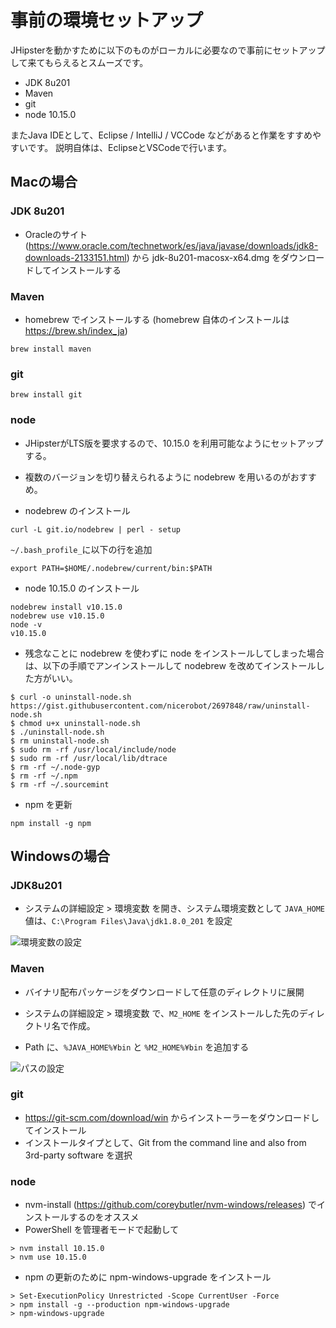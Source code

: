 # 事前の環境セットアップ
JHipsterを動かすために以下のものがローカルに必要なので事前にセットアップして来てもらえるとスムーズです。
 - JDK 8u201
 - Maven
 - git
 - node 10.15.0

またJava IDEとして、Eclipse / IntelliJ / VCCode などがあると作業をすすめやすいです。
説明自体は、EclipseとVSCodeで行います。

## Macの場合
### JDK 8u201
 - Oracleのサイト (https://www.oracle.com/technetwork/es/java/javase/downloads/jdk8-downloads-2133151.html) から jdk-8u201-macosx-x64.dmg をダウンロードしてインストールする

### Maven
 - homebrew でインストールする (homebrew 自体のインストールは https://brew.sh/index_ja)
```
brew install maven
```

### git
```
brew install git
```

### node
 - JHipsterがLTS版を要求するので、10.15.0 を利用可能なようにセットアップする。
 - 複数のバージョンを切り替えられるように nodebrew を用いるのがおすすめ。

 - nodebrew のインストール
```
curl -L git.io/nodebrew | perl - setup
```

```~/.bash_profile_```に以下の行を追加
```
export PATH=$HOME/.nodebrew/current/bin:$PATH
```

 - node 10.15.0 のインストール
```
nodebrew install v10.15.0
nodebrew use v10.15.0
node -v
v10.15.0
```

 - 残念なことに nodebrew を使わずに node をインストールしてしまった場合は、以下の手順でアンインストールして nodebrew を改めてインストールした方がいい。
 ```
$ curl -o uninstall-node.sh https://gist.githubusercontent.com/nicerobot/2697848/raw/uninstall-node.sh
$ chmod u+x uninstall-node.sh 
$ ./uninstall-node.sh 
$ rm uninstall-node.sh
$ sudo rm -rf /usr/local/include/node
$ sudo rm -rf /usr/local/lib/dtrace
$ rm -rf ~/.node-gyp
$ rm -rf ~/.npm
$ rm -rf ~/.sourcemint 
```

 - npm を更新
```
npm install -g npm
```

## Windowsの場合
### JDK8u201
 - システムの詳細設定 > 環境変数 を開き、システム環境変数として ```JAVA_HOME``` 値は、```C:\Program Files\Java\jdk1.8.0_201``` を設定

![環境変数の設定](assets/windows_env_system.png)

### Maven
 - バイナリ配布パッケージをダウンロードして任意のディレクトリに展開
 - システムの詳細設定 > 環境変数 で、```M2_HOME``` をインストールした先のディレクトリ名で作成。

 - Path に、```%JAVA_HOME%¥bin``` と ```%M2_HOME%¥bin``` を追加する

![パスの設定](assets/windows_env_path.png)

### git
 - https://git-scm.com/download/win からインストーラーをダウンロードしてインストール
 - インストールタイプとして、Git from the command line and also from 3rd-party software を選択

### node
 - nvm-install (https://github.com/coreybutler/nvm-windows/releases) でインストールするのをオススメ 
 - PowerShell を管理者モードで起動して
```
> nvm install 10.15.0
> nvm use 10.15.0
```

 - npm の更新のために npm-windows-upgrade をインストール
```
> Set-ExecutionPolicy Unrestricted -Scope CurrentUser -Force
> npm install -g --production npm-windows-upgrade
> npm-windows-upgrade
```

